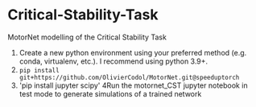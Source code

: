 # Critical-Stability-Task
MotorNet modelling of the Critical Stability Task

1. Create a new python environment using your preferred method (e.g. conda, virtualenv, etc.). I recommend using python 3.9+.
2. `pip install git+https://github.com/OlivierCodol/MotorNet.git@speeduptorch`
3. 'pip install jupyter scipy'
4Run the motornet_CST jupyter notebook in test mode to generate simulations of a trained network